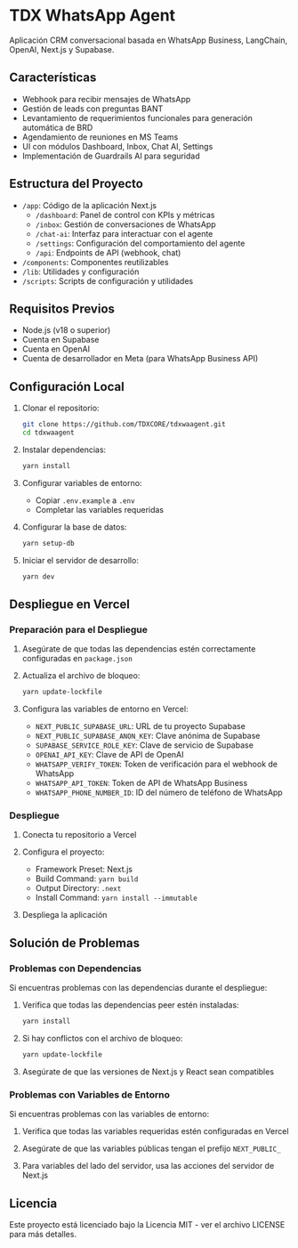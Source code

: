 # TDX WhatsApp Agent

Aplicación CRM conversacional basada en WhatsApp Business, LangChain, OpenAI, Next.js y Supabase.

## Características

- Webhook para recibir mensajes de WhatsApp
- Gestión de leads con preguntas BANT
- Levantamiento de requerimientos funcionales para generación automática de BRD
- Agendamiento de reuniones en MS Teams
- UI con módulos Dashboard, Inbox, Chat AI, Settings
- Implementación de Guardrails AI para seguridad

## Estructura del Proyecto

- `/app`: Código de la aplicación Next.js
  - `/dashboard`: Panel de control con KPIs y métricas
  - `/inbox`: Gestión de conversaciones de WhatsApp
  - `/chat-ai`: Interfaz para interactuar con el agente
  - `/settings`: Configuración del comportamiento del agente
  - `/api`: Endpoints de API (webhook, chat)
- `/components`: Componentes reutilizables
- `/lib`: Utilidades y configuración
- `/scripts`: Scripts de configuración y utilidades

## Requisitos Previos

- Node.js (v18 o superior)
- Cuenta en Supabase
- Cuenta en OpenAI
- Cuenta de desarrollador en Meta (para WhatsApp Business API)

## Configuración Local

1. Clonar el repositorio:
   ```bash
   git clone https://github.com/TDXCORE/tdxwaagent.git
   cd tdxwaagent
   ```

2. Instalar dependencias:
   ```bash
   yarn install
   ```

3. Configurar variables de entorno:
   - Copiar `.env.example` a `.env`
   - Completar las variables requeridas

4. Configurar la base de datos:
   ```bash
   yarn setup-db
   ```

5. Iniciar el servidor de desarrollo:
   ```bash
   yarn dev
   ```

## Despliegue en Vercel

### Preparación para el Despliegue

1. Asegúrate de que todas las dependencias estén correctamente configuradas en `package.json`

2. Actualiza el archivo de bloqueo:
   ```bash
   yarn update-lockfile
   ```

3. Configura las variables de entorno en Vercel:
   - `NEXT_PUBLIC_SUPABASE_URL`: URL de tu proyecto Supabase
   - `NEXT_PUBLIC_SUPABASE_ANON_KEY`: Clave anónima de Supabase
   - `SUPABASE_SERVICE_ROLE_KEY`: Clave de servicio de Supabase
   - `OPENAI_API_KEY`: Clave de API de OpenAI
   - `WHATSAPP_VERIFY_TOKEN`: Token de verificación para el webhook de WhatsApp
   - `WHATSAPP_API_TOKEN`: Token de API de WhatsApp Business
   - `WHATSAPP_PHONE_NUMBER_ID`: ID del número de teléfono de WhatsApp

### Despliegue

1. Conecta tu repositorio a Vercel

2. Configura el proyecto:
   - Framework Preset: Next.js
   - Build Command: `yarn build`
   - Output Directory: `.next`
   - Install Command: `yarn install --immutable`

3. Despliega la aplicación

## Solución de Problemas

### Problemas con Dependencias

Si encuentras problemas con las dependencias durante el despliegue:

1. Verifica que todas las dependencias peer estén instaladas:
   ```bash
   yarn install
   ```

2. Si hay conflictos con el archivo de bloqueo:
   ```bash
   yarn update-lockfile
   ```

3. Asegúrate de que las versiones de Next.js y React sean compatibles

### Problemas con Variables de Entorno

Si encuentras problemas con las variables de entorno:

1. Verifica que todas las variables requeridas estén configuradas en Vercel

2. Asegúrate de que las variables públicas tengan el prefijo `NEXT_PUBLIC_`

3. Para variables del lado del servidor, usa las acciones del servidor de Next.js

## Licencia

Este proyecto está licenciado bajo la Licencia MIT - ver el archivo LICENSE para más detalles.
